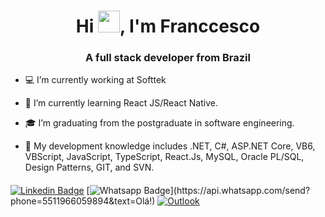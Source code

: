 <h1 align="center">Hi <img height="35px" src="https://raw.githubusercontent.com/MartinHeinz/MartinHeinz/master/wave.gif" width="35px">, I'm Franccesco</h1>
<h3 align="center">A full stack developer from Brazil</h3>


- 💻 I’m currently working at Softtek

- 🌱 I’m currently learning React JS/React Native.

- 🎓 I’m graduating from the postgraduate in software engineering.

- 🔧 My development knowledge includes .NET, C#, ASP.NET Core, VB6, VBScript, JavaScript, TypeScript, React.Js, MySQL, Oracle PL/SQL, Design Patterns, GIT, and SVN.

####

[![Linkedin Badge](https://img.shields.io/badge/linkedin-%230077B5.svg?style=for-the-badge&logo=linkedin&logoColor=white&link=https://www.linkedin.com/in/franccesco-felipe-rodrigues/)](https://www.linkedin.com/in/franccesco-felipe-rodrigues/)
[![Whatsapp Badge](https://img.shields.io/badge/WhatsApp-25D366?style=for-the-badge&logo=whatsapp&logoColor=white&link=https://api.whatsapp.com/send?phone=5511966059894&text=Olá!)](https://api.whatsapp.com/send?phone=5511966059894&text=Olá!)
[![Outlook](https://img.shields.io/badge/Microsoft_Outlook-0078D4?style=for-the-badge&logo=microsoft-outlook&logoColor=whit&link=mailto:ffresanto@gmail.com)](mailto:ffresanto@outlook.com)


